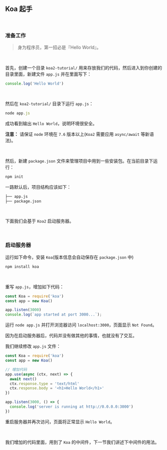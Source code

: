 ## Koa 起手 

<br> 

### 准备工作
> 身为程序员，第一招必是『Hello World』。 

<br> 

首先，创建一个目录 `koa2-tutorial/` 用来存放我们的代码，然后进入到你创建的目录里面，新建文件 `app.js` 并在里面写下： 

```js
console.log('Hello World')
``` 

<br>

然后在 `koa2-tutorial/` 目录下运行 `app.js`：

```js
node app.js
```

成功看到输出 `Hello World`，说明环境很安全。 

**注意：** 请保证 `node` 环境在 `7.6` 版本以上(`Koa2` 需要应用 `async/await` 等新语法)。 

<br> 

然后，新建 `package.json` 文件来管理项目中用到一些安装包。在当前目录下运行： 

```js
npm init
``` 

一路默认后，项目结构应该如下： 

```txt
├── app.js
├── package.json
``` 

<br>

下面我们会基于 `Koa2` 启动服务器。

<br>

### 启动服务器 

运行如下命令，安装 `Koa`(版本信息会自动保存在 `package.json` 中) 

```js
npm install koa
```

<br>  

重写 `app.js`，增加如下代码： 

```js
const Koa = require('koa')
const app = new Koa()

app.listen(3000)
console.log(`app started at port 3000...`);
``` 

运行 `node app.js` 并打开浏览器访问 `localhost:3000`，页面显示 `Not Found`。 

因为在启动服务器后，代码并没有做其他的事情，也就没有了交互。

我们继续修改 `app.js` 文件： 

```js
const Koa = require('koa')
const app = new Koa()

// 增加代码
app.use(async (ctx, next) => {
  await next()
  ctx.response.type = 'text/html'
  ctx.response.body = '<h1>Hello World</h1>'
})

app.listen(3000, () => {
  console.log('server is running at http://0.0.0.0:3000')
})
``` 

重启服务器并再次访问，页面将正常显示 `Hello World`。 

<br>  

我们增加的代码里面，用到了 `Koa` 的中间件，下一节我们讲述下中间件的用法。

<br>
